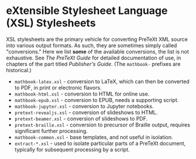 eXtensible Stylesheet Language (XSL) Stylesheets
================================================

XSL stylesheets are the primary vehicle for converting PreTeXt XML
source into various output formats.  As such, they are sometimes
simply called "conversions."  Here we list **some** of the available
conversions, the list is not exhaustive.  See _The PreTeXt Guide_
for detailed documentation of use, in chapters of the part
titled _Publisher's Guide_.
(The `mathbook-` prefixes are historical.)


* `mathbook-latex.xsl` - conversion to LaTeX, which can then
be converted to PDF, in print or electronic flavors.
* `mathbook-html.xsl` - conversion to HTML for online use.
* `mathbook-epub.xsl` - conversion to EPUB, needs a supporting script.
* `mathbook-jupyter.xsl` - conversion to Jupyter notebooks.
* `pretext-revealjs.xsl` - conversion of slideshows to HTML.
* `pretext-beamer.xsl` - conversion of slideshows to PDF.
* `pretext-braille.xsl` - conversion to precursor of Braille output,
requires significant further processing.
* `mathbook-common.xsl` - base templates, and not useful in isolation.
* `extract-*.xsl` - used to isolate particular parts of a PreTeXt
document, typically for subsequent processing by a script.




